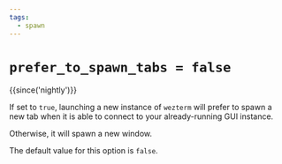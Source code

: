 ```yaml
---
tags:
  - spawn
---
```


# `prefer_to_spawn_tabs = false`

{{since('nightly')}}

If set to `true`, launching a new instance of `wezterm` will prefer to
spawn a new tab when it is able to connect to your already-running GUI
instance.

Otherwise, it will spawn a new window.

The default value for this option is `false`.
